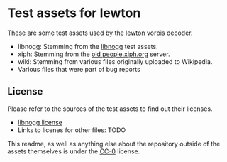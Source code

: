 # Test assets for lewton

These are some test assets used by the [lewton](https://github.com/RustAudio/lewton) vorbis decoder.

* libnogg: Stemming from the [libnogg](http://achurch.org/hg/libnogg/) test assets.
* xiph: Stemming from the [old people.xiph.org](http://web.archive.org/web/20181022001406/https://people.xiph.org/~xiphmont/test-vectors/vorbis/) server.
* wiki: Stemming from various files originally uploaded to Wikipedia.
* Various files that were part of bug reports

## License

Please refer to the sources of the test assets to find out their licenses.

* [libnogg license](libnogg/COPYING.libnogg)
* Links to licenes for other files: TODO

This readme, as well as anything else about the repository outside of the assets themselves is under the [CC-0](https://creativecommons.org/publicdomain/zero/1.0/) license.
